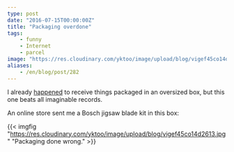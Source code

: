 ```yaml
---
type: post
date: "2016-07-15T00:00:00Z"
title: "Packaging overdone"
tags:
    - funny
    - Internet
    - parcel
image: "https://res.cloudinary.com/yktoo/image/upload/blog/vigef45co14d2613.jpg"
aliases:
    - /en/blog/post/282
---
```


I already [happened](0189) to receive things packaged in an oversized box, but this one beats all imaginable records.

An online store sent me a Bosch jigsaw blade kit in this box:

<!--more-->

{{< imgfig "https://res.cloudinary.com/yktoo/image/upload/blog/vigef45co14d2613.jpg" "Packaging done wrong." >}}
